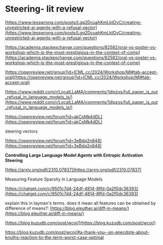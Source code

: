 # Steering- lit review

[https://www.lesswrong.com/posts/Lgq2DcuahKmLktDvC/creating-unrestricted-ai-agents-with-a-refusal-vector](https://www.lesswrong.com/posts/Lgq2DcuahKmLktDvC/creating-unrestricted-ai-agents-with-a-refusal-vector)

[https://academia.stackexchange.com/questions/82582/oral-vs-poster-vs-workshop-which-is-the-most-prestigious-in-the-context-of-comp](https://academia.stackexchange.com/questions/82582/oral-vs-poster-vs-workshop-which-is-the-most-prestigious-in-the-context-of-comp)

[https://openreview.net/group?id=ICML.cc/2024/Workshop/MI#tab-accept-oral](https://openreview.net/group?id=ICML.cc/2024/Workshop/MI#tab-accept-oral)

[https://www.reddit.com/r/LocalLLaMA/comments/1dipzxs/full_paper_is_out_refusal_in_language_models_is/](https://www.reddit.com/r/LocalLLaMA/comments/1dipzxs/full_paper_is_out_refusal_in_language_models_is/)

[https://openreview.net/forum?id=akCsMk4dDL](https://openreview.net/forum?id=akCsMk4dDL)

steering vectors

[https://openreview.net/forum?id=3eBdq2n848](https://openreview.net/forum?id=3eBdq2n848)

**Controlling Large Language Model Agents with Entropic Activation Steering**

[https://arxiv.org/pdf/2310.07837](https://arxiv.org/pdf/2310.07837)

Measuring Feature Sparsity in Language Models

[https://chatgpt.com/c/9501c7d4-24df-4814-8ffd-0a2f0dc36393](https://chatgpt.com/c/9501c7d4-24df-4814-8ffd-0a2f0dc36393)

explain this in layman's terms. does it mean all features can be obtained by difference of means?: [https://blog.eleuther.ai/diff-in-means/](https://blog.eleuther.ai/diff-in-means/)

[https://blog.kuzudb.com/post/wcoj/](https://blog.kuzudb.com/post/wcoj/)

https://blog.kuzudb.com/post/wcoj/#a-thank-you--an-anecdote-about-knuths-reaction-to-the-term-worst-case-optimal